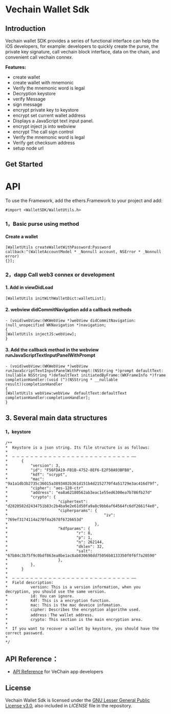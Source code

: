 


# Vechain Wallet Sdk 


## Introduction

Vechain wallet SDK provides a series of functional interface can help the iOS developers, for example: developers to quickly create the purse, the private key signature, call vechain block interface, data on the chain, and convenient call vechain connex.

**Features:**

- create wallet
- create wallet with mnemonic
- Verify the mnemonic word is legal
- Decryption keystore
- verify Message
- sign message
- encrypt private key to keystore
- encrypt set current wallet address
- Displays a JavaScript text input panel.
- encrypt inject js into webview
- encrypt The call sign control
- Verify the mnemonic word is legal
- Verify get checksum address
- setup node url

## Get Started 

API
===

To use the Framework, add the ethers.Framework to your project and add:

```obj-c
#import <WalletSDK/WalletUtils.h>
```

###  1，Basic purse using method    

#### Create a wallet

```obj0c
[WalletUtils createWalletWithPassword:Password
callback:^(WalletAccountModel * _Nonnull account, NSError * _Nonnull error)
{}];
```
### 2，dapp Call web3 connex or development

#### 1. Add in viewDidLoad
```
[WalletUtils initWithWalletDict:walletList];
````

####  2. webview didCommitNavigation add a callback methods
```
- (void)webView:(WKWebView *)webView didCommitNavigation:(null_unspecified WKNavigation *)navigation;
{
[WalletUtils injectJS:webView];
}
```

#### 3. Add the callback method in the webview runJavaScriptTextInputPanelWithPrompt
```
- (void)webView:(WKWebView *)webView runJavaScriptTextInputPanelWithPrompt:(NSString *)prompt defaultText:(nullable NSString *)defaultText initiatedByFrame:(WKFrameInfo *)frame completionHandler:(void (^)(NSString * __nullable result))completionHandler
{
[WalletUtils webView:webView  defaultText:defaultText completionHandler:completionHandler];
}
```
## 3. Several main data structures

#### 1，keystore
```
/**
*  Keystore is a json string. Its file structure is as follows:
*
*  — — — — — — — — — — — — — — — — — — — — — — — — — — ——
*      {
*          "version": 3,
*          "id": "F56FDA19-FB1B-4752-8EF6-E2F50A93BFB8",
*          "kdf": "scrypt",
*          "mac": "9a1a1db3b2735c36015a3893402b361d151b4d2152770f4a51729e3ac416d79f",
*          "cipher": "aes-128-ctr"
*          "address": "ea8a62180562ab3eac1e55ed6300ea7b786fb27d"
*          "crypto": {
*                      "ciphertext": "d2820582d2434751b83c2b4ba9e2e61d50fa9a8c9bb6af64564fc6df2661f4e0",
*                      "cipherparams": {
*                                          "iv": "769ef3174114a270f4a2678f6726653d"
*                                      },
*                      "kdfparams": {
*                              "r": 8,
*                              "p": 1,
*                              "n": 262144,
*                              "dklen": 32,
*                              "salt": "67b84c3b75f9c0bdf863ea8be1ac8ab830698dd75056b8133350f0f6f7a20590"
*                      },
*          },
*      }
*
*  — — — — — — — — — — — — — — — — — — — — — — — — — — ——
*  Field description:
*          version: This is a version information, when you decryption, you should use the same version.
*          id: You can ignore.
*          Kdf: This is a encryption function.
*          mac: This is the mac deveice infomation.
*          cipher: Describes the encryption algorithm used.
*          address：The wallet address.
*          crypto: This section is the main encryption area.
*
*  If you want to recover a wallet by keystore, you should have the correct password.
*
*/
```


## API Reference：

+ [API Reference](https://vit.digonchain.com/vechain-mobile-apps/ios-wallet-sdk/blob/master/API%20Reference%20.md) for VeChain app developers

## License

Vechain Wallet Sdk is licensed under the
[GNU Lesser General Public License v3.0](https://www.gnu.org/licenses/lgpl-3.0.html), also included
in *LICENSE* file in the repository.


